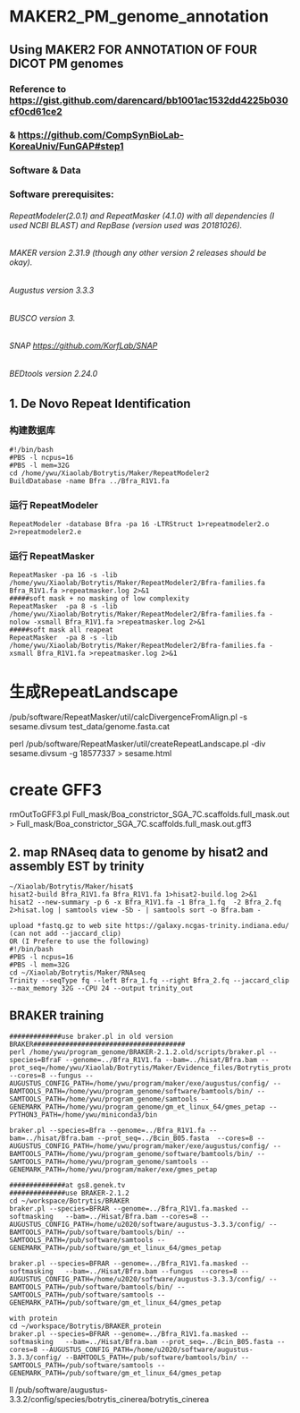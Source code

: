 # MAKER2_PM_genome_annotation
## Using MAKER2 FOR ANNOTATION OF FOUR DICOT PM genomes
### Reference to  https://gist.github.com/darencard/bb1001ac1532dd4225b030cf0cd61ce2
###             & https://github.com/CompSynBioLab-KoreaUniv/FunGAP#step1

### Software & Data
### Software prerequisites:
###### RepeatModeler(2.0.1) and RepeatMasker (4.1.0) with all dependencies (I used NCBI BLAST) and RepBase (version used was 20181026).
###### MAKER version 2.31.9 (though any other version 2 releases should be okay).
###### Augustus version 3.3.3
###### BUSCO version 3.
###### SNAP https://github.com/KorfLab/SNAP
###### BEDtools version 2.24.0

## 1. De Novo Repeat Identification
### 构建数据库
```
#!/bin/bash
#PBS -l ncpus=16
#PBS -l mem=32G
cd /home/ywu/Xiaolab/Botrytis/Maker/RepeatModeler2
BuildDatabase -name Bfra ../Bfra_R1V1.fa
```

### 运行 RepeatModeler
```
RepeatModeler -database Bfra -pa 16 -LTRStruct 1>repeatmodeler2.o 2>repeatmodeler2.e
```

### 运行 RepeatMasker
```
RepeatMasker -pa 16 -s -lib /home/ywu/Xiaolab/Botrytis/Maker/RepeatModeler2/Bfra-families.fa Bfra_R1V1.fa >repeatmasker.log 2>&1
#####soft mask + no masking of low complexity
RepeatMasker  -pa 8 -s -lib /home/ywu/Xiaolab/Botrytis/Maker/RepeatModeler2/Bfra-families.fa -nolow -xsmall Bfra_R1V1.fa >repeatmasker.log 2>&1
#####soft mask all reapeat
RepeatMasker  -pa 8 -s -lib /home/ywu/Xiaolab/Botrytis/Maker/RepeatModeler2/Bfra-families.fa -xsmall Bfra_R1V1.fa >repeatmasker.log 2>&1
```

# 生成RepeatLandscape
/pub/software/RepeatMasker/util/calcDivergenceFromAlign.pl -s sesame.divsum test_data/genome.fasta.cat

perl /pub/software/RepeatMasker/util/createRepeatLandscape.pl -div sesame.divsum -g 18577337 > sesame.html

# create GFF3
rmOutToGFF3.pl Full_mask/Boa_constrictor_SGA_7C.scaffolds.full_mask.out > Full_mask/Boa_constrictor_SGA_7C.scaffolds.full_mask.out.gff3


## 2. map RNAseq data to genome by hisat2 and assembly EST by trinity
```
~/Xiaolab/Botrytis/Maker/hisat$
hisat2-build Bfra_R1V1.fa Bfra_R1V1.fa 1>hisat2-build.log 2>&1
hisat2 --new-summary -p 6 -x Bfra_R1V1.fa -1 Bfra_1.fq  -2 Bfra_2.fq  2>hisat.log | samtools view -Sb - | samtools sort -o Bfra.bam -
```
```
upload *fastq.gz to web site https://galaxy.ncgas-trinity.indiana.edu/ (can not add --jaccard_clip)
OR (I Prefere to use the following)
#!/bin/bash
#PBS -l ncpus=16
#PBS -l mem=32G
cd ~/Xiaolab/Botrytis/Maker/RNAseq
Trinity --seqType fq --left Bfra_1.fq --right Bfra_2.fq --jaccard_clip --max_memory 32G --CPU 24 --output trinity_out
```

## BRAKER training 
```
#############use braker.pl in old version BRAKER######################################
perl /home/ywu/program_genome/BRAKER-2.1.2.old/scripts/braker.pl --species=BfraF --genome=../Bfra_R1V1.fa --bam=../hisat/Bfra.bam --prot_seq=/home/ywu/Xiaolab/Botrytis/Maker/Evidence_files/Botrytis_protein/Bcin_B05.faa --cores=8 --fungus --AUGUSTUS_CONFIG_PATH=/home/ywu/program/maker/exe/augustus/config/ --BAMTOOLS_PATH=/home/ywu/program_genome/software/bamtools/bin/ --SAMTOOLS_PATH=/home/ywu/program_genome/samtools --GENEMARK_PATH=/home/ywu/program_genome/gm_et_linux_64/gmes_petap --PYTHON3_PATH=/home/ywu/miniconda3/bin

braker.pl --species=Bfra --genome=../Bfra_R1V1.fa --bam=../hisat/Bfra.bam --prot_seq=../Bcin_B05.fasta  --cores=8 --AUGUSTUS_CONFIG_PATH=/home/ywu/program/maker/exe/augustus/config/ --BAMTOOLS_PATH=/home/ywu/program_genome/software/bamtools/bin/ --SAMTOOLS_PATH=/home/ywu/program_genome/samtools --GENEMARK_PATH=/home/ywu/program/maker/exe/gmes_petap

##############at gs8.genek.tv
##############use BRAKER-2.1.2
cd ~/workspace/Botrytis/BRAKER
braker.pl --species=BFRAR --genome=../Bfra_R1V1.fa.masked --softmasking   --bam=../Hisat/Bfra.bam --cores=8 --AUGUSTUS_CONFIG_PATH=/home/u2020/software/augustus-3.3.3/config/ --BAMTOOLS_PATH=/pub/software/bamtools/bin/ --SAMTOOLS_PATH=/pub/software/samtools --GENEMARK_PATH=/pub/software/gm_et_linux_64/gmes_petap

braker.pl --species=BFRAR --genome=../Bfra_R1V1.fa.masked --softmasking   --bam=../Hisat/Bfra.bam --fungus  --cores=8 --AUGUSTUS_CONFIG_PATH=/home/u2020/software/augustus-3.3.3/config/ --BAMTOOLS_PATH=/pub/software/bamtools/bin/ --SAMTOOLS_PATH=/pub/software/samtools --GENEMARK_PATH=/pub/software/gm_et_linux_64/gmes_petap

with protein
cd ~/workspace/Botrytis/BRAKER_protein
braker.pl --species=BFRAR --genome=../Bfra_R1V1.fa.masked --softmasking   --bam=../Hisat/Bfra.bam --prot_seq=../Bcin_B05.fasta --cores=8 --AUGUSTUS_CONFIG_PATH=/home/u2020/software/augustus-3.3.3/config/ --BAMTOOLS_PATH=/pub/software/bamtools/bin/ --SAMTOOLS_PATH=/pub/software/samtools --GENEMARK_PATH=/pub/software/gm_et_linux_64/gmes_petap
```

ll /pub/software/augustus-3.3.2/config/species/botrytis_cinerea/botrytis_cinerea
